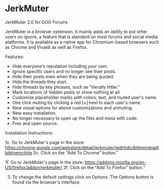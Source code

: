 # JerkMuter

JerkMuter 2.0 for GOG Forums

JerkMuter is a browser extension. It mainly adds an ability to put other users on ignore, a feature that is standard on most forums and social media platforms. It is available as a native app for Chromium-based browsers such as Chrome and Vivaldi as well as Firefox.

Features:

* Hide everyone's reputation including your own.
* Ignore specific users and no longer see their posts.
* Hide their posts even when they are being quoted.
* Hide the threads they start.
* Hide threads by key phrases, such as "literally hitler."
* Mark locations of hidden posts or show nothing at all.
* Customize placeholder marks with colors, text, and muted user's name.
* One click muting by clicking a red [×] next to each user's name.
* New visual options for above customizations and unmuting.
* New easy installation.
* No longer necessary to open up the files and mess with code.
* Free and open source.

Installation Instructions:

1c. Go to JerkMuter's page in the store: https://chrome.google.com/webstore/detail/jerkmuter/jpdhhdiclbhhmmbjadjbibhjemcjhilg
2c. Click on the "Add To Chrome" button."

1f. Go to JerkMuter's page in the store: https://addons.mozilla.org/en-US/firefox/addon/jerkmuter/
2f. Click on the "Add To Firefox" button."

3. To change the default settings click on Options. The Options button is found via the browser's interface.

